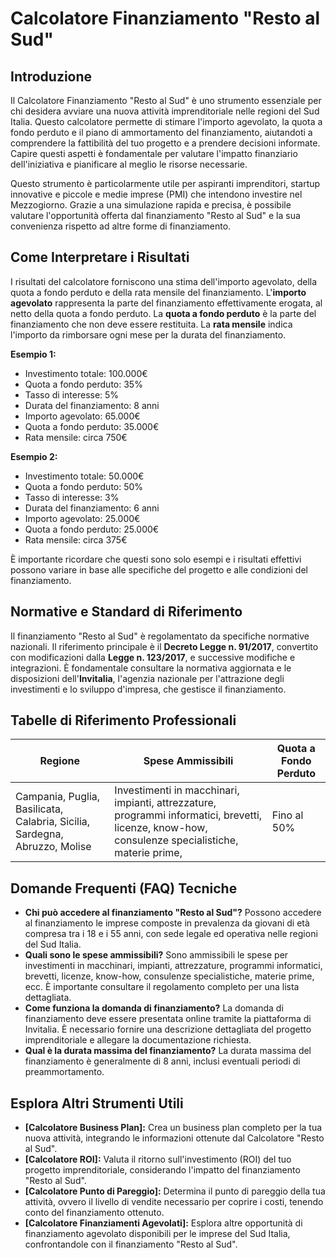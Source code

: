 # Calcolatore Finanziamento "Resto al Sud"

## Introduzione
Il Calcolatore Finanziamento "Resto al Sud" è uno strumento essenziale per chi desidera avviare una nuova attività imprenditoriale nelle regioni del Sud Italia.  Questo calcolatore permette di stimare l'importo agevolato, la quota a fondo perduto e il piano di ammortamento del finanziamento, aiutandoti a comprendere la fattibilità del tuo progetto e a prendere decisioni informate.  Capire questi aspetti è fondamentale per valutare l'impatto finanziario dell'iniziativa e pianificare al meglio le risorse necessarie.

Questo strumento è particolarmente utile per aspiranti imprenditori, startup innovative e piccole e medie imprese (PMI) che intendono investire nel Mezzogiorno.  Grazie a una simulazione rapida e precisa, è possibile valutare l'opportunità offerta dal finanziamento "Resto al Sud" e la sua convenienza rispetto ad altre forme di finanziamento.

## Come Interpretare i Risultati
I risultati del calcolatore forniscono una stima dell'importo agevolato, della quota a fondo perduto e della rata mensile del finanziamento. L'**importo agevolato** rappresenta la parte del finanziamento effettivamente erogata, al netto della quota a fondo perduto. La **quota a fondo perduto** è la parte del finanziamento che non deve essere restituita. La **rata mensile** indica l'importo da rimborsare ogni mese per la durata del finanziamento.

**Esempio 1:**
* Investimento totale: 100.000€
* Quota a fondo perduto: 35%
* Tasso di interesse: 5%
* Durata del finanziamento: 8 anni
* Importo agevolato: 65.000€
* Quota a fondo perduto: 35.000€
* Rata mensile: circa 750€

**Esempio 2:**
* Investimento totale: 50.000€
* Quota a fondo perduto: 50%
* Tasso di interesse: 3%
* Durata del finanziamento: 6 anni
* Importo agevolato: 25.000€
* Quota a fondo perduto: 25.000€
* Rata mensile: circa 375€

È importante ricordare che questi sono solo esempi e i risultati effettivi possono variare in base alle specifiche del progetto e alle condizioni del finanziamento.

## Normative e Standard di Riferimento
Il finanziamento "Resto al Sud" è regolamentato da specifiche normative nazionali.  Il riferimento principale è il **Decreto Legge n. 91/2017**, convertito con modificazioni dalla **Legge n. 123/2017**, e successive modifiche e integrazioni.  È fondamentale consultare la normativa aggiornata e le disposizioni dell'**Invitalia**, l'agenzia nazionale per l'attrazione degli investimenti e lo sviluppo d'impresa, che gestisce il finanziamento.

## Tabelle di Riferimento Professionali
| Regione | Spese Ammissibili | Quota a Fondo Perduto |
|---|---|---|
| Campania, Puglia, Basilicata, Calabria, Sicilia, Sardegna, Abruzzo, Molise |  Investimenti in macchinari, impianti, attrezzature, programmi informatici, brevetti, licenze, know-how, consulenze specialistiche, materie prime,  | Fino al 50% |

## Domande Frequenti (FAQ) Tecniche
* **Chi può accedere al finanziamento "Resto al Sud"?**  Possono accedere al finanziamento le imprese composte in prevalenza da giovani di età compresa tra i 18 e i 55 anni, con sede legale ed operativa nelle regioni del Sud Italia.
* **Quali sono le spese ammissibili?** Sono ammissibili le spese per investimenti in macchinari, impianti, attrezzature, programmi informatici, brevetti, licenze, know-how, consulenze specialistiche, materie prime, ecc.  È importante consultare il regolamento completo per una lista dettagliata.
* **Come funziona la domanda di finanziamento?** La domanda di finanziamento deve essere presentata online tramite la piattaforma di Invitalia.  È necessario fornire una descrizione dettagliata del progetto imprenditoriale e allegare la documentazione richiesta.
* **Qual è la durata massima del finanziamento?** La durata massima del finanziamento è generalmente di 8 anni, inclusi eventuali periodi di preammortamento.

## Esplora Altri Strumenti Utili
* **[Calcolatore Business Plan]:**  Crea un business plan completo per la tua nuova attività, integrando le informazioni ottenute dal Calcolatore "Resto al Sud".
* **[Calcolatore ROI]:** Valuta il ritorno sull'investimento (ROI) del tuo progetto imprenditoriale, considerando l'impatto del finanziamento "Resto al Sud".
* **[Calcolatore Punto di Pareggio]:** Determina il punto di pareggio della tua attività, ovvero il livello di vendite necessario per coprire i costi, tenendo conto del finanziamento ottenuto.
* **[Calcolatore Finanziamenti Agevolati]:** Esplora altre opportunità di finanziamento agevolato disponibili per le imprese del Sud Italia, confrontandole con il finanziamento "Resto al Sud".
